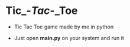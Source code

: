 # Tic_-_Tac_-_Toe
- Tic Tac Toe game made by me in python

- Just open **main.py** on your system and run it